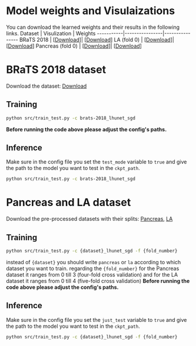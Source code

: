 # Model weights and Visulaizations

You can download the learned weights and their results in the following links.
   Dataset   | Visulization         | Weights
  -----------|----------------|----------------
   BRaTS 2018  | [[Download]()]| [[Download]()] 
   LA (fold 0)      | [[Download](https://mega.nz/folder/SpImhTRD#Rcyh4ernRwpWuma9EOLh0g)]| [[Download](https://mega.nz/file/TkIG0DDD#bTwRrWe_ht3hoitKWsH88LePoN0vokmBHYo8Xhsk8wU)] 
   Pancreas (fold 0)      | [[Download](https://mega.nz/folder/2sAEiBSb#_apiwqhLrCT-RMDm5Qsg4g)]| [[Download](https://mega.nz/file/z84ijCzA#ZLW7_-qqpfY0qlwoJAbu6bD0hv29iiRBjuFpFe4Sdsc)] 

# BRaTS 2018 dataset
Download the dataset: [Download](https://mega.nz/file/ShpgECbC#rpZr_lWFr5ZIk8vXe7AVCFEPLZIFxFg7NnQ-Vk16LrM)

## Training 
```bash
python src/train_test.py -c brats-2018_lhunet_sgd
```
**Before running the code above please adjust the config's paths.** 

## Inference
Make sure in the config file you set the `test_mode` variable to `true` and give the path to the model you want to test in the `ckpt_path`.
```bash
python src/train_test.py -c brats-2018_lhunet_sgd
```

# Pancreas and LA dataset
Download the pre-processed datasets with their splits: [Pancreas](https://mega.nz/file/21p3ATLY#IZuAzvqXD8CymZZibN2oqLhfK0nZrBx8hWyk76SZRNk), [LA](https://mega.nz/file/K84Q3RKK#XDKPoSeYerwPJC7mcVyiTOM-Ydfv3TckDnAKkhpEVdY)

## Training
```bash
python src/train_test.py -c {dataset}_lhunet_sgd -f {fold_number}
```
instead of `{dataset}` you should write `pancreas` or `la` according to which dataset you want to train. regarding the `{fold_number}` for the Pancreas dataset it ranges from 0 till 3 (four-fold cross validation) and for the LA dataset it ranges from 0 till 4 (five-fold cross validation)
**Before running the code above please adjust the config's paths.** 

## Inference
Make sure in the config file you set the `just_test` variable to `true` and give the path to the model you want to test in the `ckpt_path`.
```bash
python src/train_test.py -c {dataset}_lhunet_sgd -f {fold_number}
```
